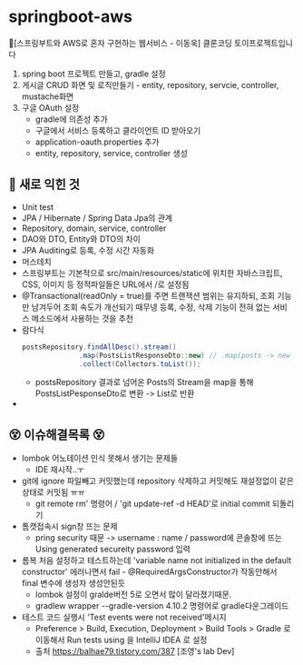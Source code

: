 # springboot-aws
&#128216;[스프링부트와 AWS로 혼자 구현하는 웹서비스 - 이동욱] 클론코딩 토이프로젝트입니다

1. spring boot 프로젝트 만들고, gradle 설정
2. 게시글 CRUD 화면 및 로직만들기 - entity, repository, servcie, controller, mustache화면
3. 구글 OAuth 설정 
    - gradle에 의존성 추가
    - 구글에서 서비스 등록하고 클라이언트 ID 받아오기
    - application-oauth.properties 추가
    - entity, repository, service, controller 생성

## &#127775; 새로 익힌 것
- Unit test
- JPA / Hibernate / Spring Data Jpa의 관계
- Repository, domain, service, controller
- DAO와 DTO, Entity와 DTO의 차이 
- JPA Auditing로 등록, 수정 시간 자동화
- 머스테치
- 스프링부트는 기본적으로 src/main/resources/static에 위치한 자바스크립트, CSS, 이미지 등 정적파일들은 URL에서 /로 설정됨
- @Transactional(readOnly = true)를 주면 트랜잭션 범위는 유지하되, 조회 기능만 남겨두어 조회 속도가 개선되기 때무넹 등록, 수정, 삭제 기능이 전혀 없는 서비스 메소드에서 사용하는 것을 추천
- 람다식
    ```java
  postsRepository.findAllDesc().stream() 
                  .map(PostsListResponseDto::new) // .map(posts -> new PostsListResponseDto(posts))
                  .collect(Collectors.toList());
  ```
    - postsRepository 결과로 넘어온  Posts의 Stream을 map을 통해 PostsListPesponseDto로 변환 -> List로 반환
- 


## &#128565; 이슈해결목록 &#128565;
- lombok 어노테이션 인식 못해서 생기는 문제들 
    - IDE 재시작..ㅜ
- git에 ignore 파일빼고 커밋했는데 repository 삭제하고 커밋해도 재설정없이 같은 상태로 커밋됨 ㅠㅠ
    - git remote rm' 명령어 / 'git update-ref -d HEAD'로 initial commit 되돌리기
- 톰캣접속시 sign창 뜨는 문제
    - pring security 때문 -> username : name / password에 콘솔창에 뜨는 Using generated secureity password 입력
- 롬복 처음 설정하고 테스트하는데 'variable name not initialized in the default constructor' 에러나면서 fail - @RequiredArgsConstructor가 작동안해서 final 변수에 생성자 생성안된듯
    - lombok 설정이 gralde버전 5로 오면서 많이 달라졌기때문. 
    - gradlew wrapper --gradle-version 4.10.2   명령어로 gradle다운그레이드
- 테스트 코드 실행시 'Test events were not received'메시지
    -  Preference > Build, Execution, Deployment > Build Tools > Gradle 로 이동해서 Run tests using 을 IntelliJ IDEA 로 설정
    - 출처 https://balhae79.tistory.com/387 [조영's lab Dev]